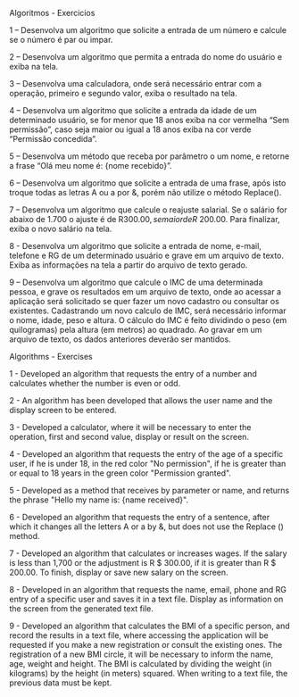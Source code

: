 Algoritmos - Exercicios

1 – Desenvolva um algoritmo que solicite a entrada de um número e calcule se o número é par ou impar.




2 – Desenvolva um algoritmo que permita a entrada do nome do usuário e exiba na tela.




3 – Desenvolva uma calculadora, onde será necessário entrar com a operação, primeiro e segundo valor, exiba o resultado na tela.




4 – Desenvolva um algoritmo que solicite a entrada da idade de um determinado usuário, se for menor que 18 anos exiba na cor vermelha “Sem permissão”, caso seja maior ou igual a 18 anos exiba na cor verde “Permissão concedida”.


5 – Desenvolva um método que receba por parâmetro o um nome, e retorne a frase “Olá meu nome é: {nome recebido}”.



6 – Desenvolva um algoritmo que solicite a entrada de uma frase, após isto troque todas as letras A ou a por &, porém não utilize o método Replace().


7 – Desenvolva um algoritmo que calcule o reajuste salarial. Se o salário for abaixo de 1.700 o ajuste é de R$300.00, se maior de R$ 200.00. Para finalizar, exiba o novo salário na tela.


8 - Desenvolva um algoritmo que solicite a entrada de nome, e-mail, telefone e RG de um determinado usuário e grave em um arquivo de texto. Exiba as informações na tela a partir do arquivo de texto gerado.


9 – Desenvolva um algoritmo que calcule o IMC de uma determinada pessoa, e grave os resultados em um arquivo de texto, onde ao acessar a aplicação será solicitado se quer fazer um novo cadastro ou consultar os existentes. 
Cadastrando um novo calculo de IMC, será necessário informar o nome, idade, peso e altura. O cálculo do IMC é feito dividindo o peso (em quilogramas) pela altura (em metros) ao quadrado. Ao gravar em um arquivo de texto, os dados anteriores deverão ser mantidos.


Algorithms - Exercises

1 - Developed an algorithm that requests the entry of a number and calculates whether the number is even or odd.


2 - An algorithm has been developed that allows the user name and the display screen to be entered.


3 - Developed a calculator, where it will be necessary to enter the operation, first and second value, display or result on the screen.


4 - Developed an algorithm that requests the entry of the age of a specific user, if he is under 18, in the red color "No permission", if he is greater than or equal to 18 years in the green color "Permission granted".


5 - Developed as a method that receives by parameter or name, and returns the phrase "Hello my name is: {name received}".


6 - Developed an algorithm that requests the entry of a sentence, after which it changes all the letters A or a by &, but does not use the Replace () method.


7 - Developed an algorithm that calculates or increases wages. If the salary is less than 1,700 or the adjustment is R $ 300.00, if it is greater than R $ 200.00. To finish, display or save new salary on the screen.


8 - Developed in an algorithm that requests the name, email, phone and RG entry of a specific user and saves it in a text file. Display as information on the screen from the generated text file.


9 - Developed an algorithm that calculates the BMI of a specific person, and record the results in a text file, where accessing the application will be requested if you make a new registration or consult the existing ones.
The registration of a new BMI circle, it will be necessary to inform the name, age, weight and height. The BMI is calculated by dividing the weight (in kilograms) by the height (in meters) squared. When writing to a text file, the previous data must be kept.
